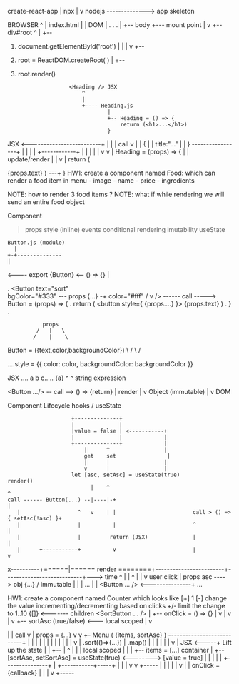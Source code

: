 
create-react-app | npx | v nodejs --------------> app skeleton

BROWSER ^ | index.html | | DOM | . . . | +-- body +--- mount point | v +-- div#root ^ | +-- 
1) document.getElementById('root') | | | v +--
 2) root = ReactDOM.createRoot( ) | +-- 
 3) root.render()

                        <Heading /> JSX
                            ^
                            |
                            +---- Heading.js
                                    |
                                    +-- Heading = () => {
                                        return (<h1>...</h1>)
                                    }
JSX <-------------------------+ | | | call v | | { | | title:"..." | | } -----------------+ | | | | +------------+ | | | | | v v | Heading = (props) => { |
| update/render | | v |
return (

{props.text}
) ---+ }
HW1: create a component named Food: which can render a food item in menu - image - name - price - ingredients

NOTE: how to render 3 food items ? NOTE: what if while rendering we will send an entire food object

Component
> props
> style (inline)
> events
> conditional rendering
> imutability
> useState



    Button.js (module)
      |
    +-+--------------
    |
<---- export {Button} <-- () => {}
    |

.
<Button 
    text="sort"     \
    bgColor="#333"   --- props {...} -+
    color="#fff"    /                 v
    /> ------ call -----> Button = (props) => {
.                           return (
                                <button style={ {props....} }>
                                    {props.text}
                                </button>
                            )
.                         }
.




               props
             /   |   \
            /    |    \
Button = ({text,color,backgroundColor})
                  \      /
                   \    /

 ....style = {{
    color: color,
    backgroundColor: backgroundColor
 }}







 JSX .... a b c..... {a}
          ^           ^
        string     expression











<Button .../> -- call --> () => {return}
                                   |
                                   render
                                   |
                                   v
                                   Object (immutable)
                                   |
                                   v
                                   DOM











Component Lifecycle
hooks / useState

                        +--------------+
                        |              |
                        |value = false | <-----------+
                        |              |             |
                        +--------------+             |
                            |      ^                 |
                            get    set                |
                            |      |                 |
                            v      |                 |
                        let [asc, setAsc] = useState(true)                    render()
                              |    ^                                            ^
    call ------ Button(...) --|----|-+                                          |
       |                  ^   v    | |                        call > () =>{ setAsc(!asc) }+
       |                  |          |                        ^                           |
       |                  |         return (JSX)              |                           |
       |      +-----------+          v                        |                           v
x----------+======|====== render ========+------------------------+---------------------------+---> time ^ | | ^ | | v user click | props asc ----> obj {...} / immutable | | | ... | | <Button ... /> <---------------+ ...

HW1:
create a component named Counter
which looks like
[+] 1 [-]
change the value incrementing/decrementing based on clicks +/-
limit the change to 1..10
{[]} <------- children
<SortButton ... /> | +-- onClick = () => {} | v | v | v +-- sortAsc (true/false) <--- local scoped | v

| | call v | props = {...} v v +- Menu ( {items, sortAsc} ) ---------------------------+ | | | | | | | | | | | | v | .sort(()=>{...}) | .map() | | | | | | v | JSX <-----+
Lift up the state
| | +-- | ^ | | | local scoped | | | +-- items = [...] container | +-- [sortAsc, setSortAsc] = useState(true) <--------> [value = true] | | | | | +---------------+ | +-----------+-----+ | | | v v +----- | | | | | v | | onClick = {callback} | | | v +-----